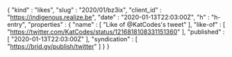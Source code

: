 {
  "kind" : "likes",
  "slug" : "2020/01/bz3ix",
  "client_id" : "https://indigenous.realize.be",
  "date" : "2020-01-13T22:03:00Z",
  "h" : "h-entry",
  "properties" : {
    "name" : [ "Like of @KatCodes's tweet" ],
    "like-of" : [ "https://twitter.com/KatCodes/status/1216818108331151360" ],
    "published" : [ "2020-01-13T22:03:00Z" ],
    "syndication" : [ "https://brid.gy/publish/twitter" ]
  }
}
